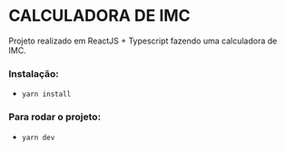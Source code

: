# CALCULADORA DE IMC

Projeto realizado em ReactJS + Typescript fazendo uma calculadora de IMC.

### Instalação:
- `yarn install`

### Para rodar o projeto:
- `yarn dev`